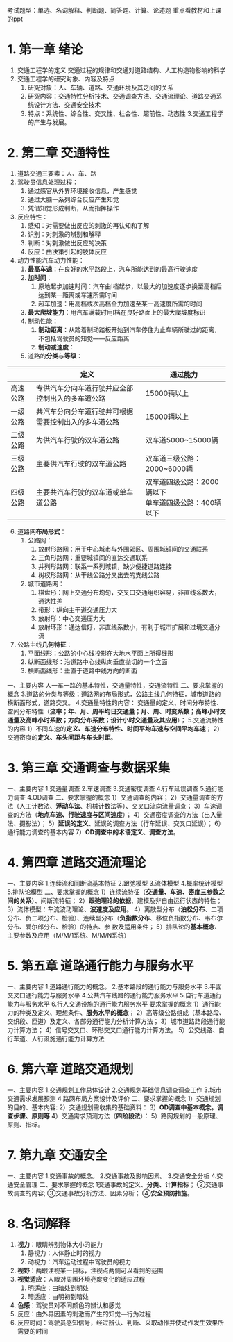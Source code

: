 考试题型：单选、名词解释、判断题、简答题、计算、论述题
重点看教材和上课的ppt
# 1. 第一章 绪论
1. 交通工程学的定义
	交通过程的规律和交通对道路结构、人工构造物影响的科学
2. 交通工程学的研究对象、内容及特点
	1. 研究对象：人、车辆、道路、交通环境及其之间的关系
	2. 研究内容：交通特性分析技术、交通调查方法、交通流理论、道路交通系统设计方法、交通安全技术
	3. 特点：系统性、综合性、交叉性、社会性、超前性、动态性
3.交通工程学的产生与发展。

# 2. 第二章 交通特性
1. 道路交通三要素：人、车、路
2. 驾驶员信息处理过程：
	1. 通过感官从外界环境接收信息，产生感觉
	2. 通过大脑一系列综合反应产生知觉
	3. 凭借知觉形成判断，从而指挥操作
3. 反应特性：
	1. 感知：对需要做出反应的刺激的再认知和了解
	2. 识别：对刺激的辨别和解释
	3. 判断：对刺激做出反应的决策
	4. 反应：由决策引起的肢体反应
4. 动力性能汽车动力性能：
	1. **最高车速**：在良好的水平路段上，汽车所能达到的最高行驶速度
	2. **加时间**：
		1. 原地起步加速时间：汽车由Ⅰ档起步，以最大的加速度逐步换至高档后达到某一距离或车速所需时间
		2. 超车加速：用高档或次高档全力加速至某一高速度所需的时间
	3. **最大爬坡能力**：用汽车满载时用Ⅰ档在良好路面上的最大爬坡度标识
	4. 制动性能：
		1. **制动距离**：从踏着制动踏板开始到汽车停住为止车辆所驶过的距离，不包括驾驶员的知觉——反应距离
		2. **制动减速度**：
	5. 道路的**分类**与**等级**：

|      | 定义                         | 通过能力                              |
| ---- | -------------------------- | --------------------------------- |
| 高速公路 | 专供汽车分向车道行驶并应全部控制出入的多车道公路   | 15000辆以上                          |
| 一级公路 | 共汽车分向分车道行驶并可根据需要控制出入的多车道公路 | 15000辆以上                          |
| 二级公路 | 为供汽车行驶的双车道公路               | 双车道5000~15000辆                    |
| 三级公路 | 主要供汽车行驶的双车道公路              | 双车道三级公路：2000~6000辆                |
| 四级公路 | 主要共汽车行驶的双车道或单车道公路          | 双车道四级公路：2000辆以下<br>单车道四级公路：400辆以下 |


6. 道路网**布局形式**：
	1. 公路网：
		1. 放射形路网：用于中心城市与外围郊区、周围城镇间的交通联系
		2. 三角形路网：重要城镇间的直达交通联系
		3. 并列形路网：联系一系列城镇，缺少便捷道路连接
		4. 树杈形路网：从干线公路分叉出去的支线公路
	2. 城市道路网：
		1. 棋盘形：网上交通分布均匀，交叉口交通组织容易，非直线系数大，通达性差
		2. 带形：纵向主干道交通压力大
		3. 放射形：中心交通压力大
		4. 放射环形：通达信好，非直线系数小，有利于城市扩展和过境交通分流
7. 公路主线**几何特征**：
	1. 平面线形：公路的中心线投影在大地水平面上所得线形
	2. 纵断面线形：沿道路中心线纵向垂直抛切的一个立面
	3. 横断面线形：垂直于道路中线方向的断面

一、主要内容
人一车一路的基本特性，交通量特性，交通流特性
二、要求掌握的概念
3.道路的分类与等级；道路网的布局形式，公路主线几何特征，城市道路的横断面形式，道路交叉。
4.交通量特性的内容：
交通量的定义、时间分布特性、空间分布特性（**流率；年、月、周平均日交通量；月、周、时变系数；高峰小时交通量及高峰小时系数；方向分布系数；设计小时交通量及其应用**）；
5.交通流特性的内容
1）不同车速的**定义、车速分布特性、时间平均车速与空间平均车速**；
2）交通密度的**定义、车头间距与车头时距**。

# 3. 第三章 交通调查与数据采集
一、主要内容
1.交通量调查
2.车速调查
3.交通密度调查
4.行车延误调查
5.通行能力调查
4.OD调查
二、要求掌握的概念
1）交通调查的内容；
2）交通量调查的方法（人工计数法、**浮动车法**、机械计数法等）、交叉口流向流量调查；
3）车速调查的方法（**地点车速、行驶速度与区间速度**）；
4）交通密度调查的方法（出入量法、摄影法）；
5）**延误的定义**、延误的调查方法（行车延误、交叉口延误）；
6）通行能力调查的基本内容
7）**OD调查中的术语定义、调查方法**。


# 4. 第四章 道路交通流理论
一、主要内容
1.连续流和间断流基本特征
2.跟弛模型
3.流体模型
4.概率统计模型
5.排队论模型
二、要求掌握的概念
1）连续流特征（**交通量、车速、密度三参数之间的关系**）、间断流特征；
2）**跟弛理论的依据**、建模及非自由运行状态的特性；
3）流体模型：车流波动理论、**波速度及应用**。
4）离散型分布（**泊松分布**、二项分布、负二项分布、检验）、连续型分布（**负指数分布**、移位负指数分布、韦布尔分布、爱尔郎分布、检验）的特点、参
数及适用条件；
5）排队论的**基本概念**、主要参数及应用（M/M/1系统、M/M/N系统）

# 5. 第五章 道路通行能力与服务水平
一、主要内容
1.道路通行能力的概念。
2.基本路段的通行能力与服务水平
3.平面交叉口通行能力与服务水平
4.公共汽车线路的通行能力服务水平
5.自行车道通行能力与服务水平
6.行人交通设施的通行能力服务水平
要求掌握的概念
1）通行能力的种类及定义、理想条件、**服务水平的概念**；
2）高等级公路组成（基本路段、交织段、匝道）及定义、各部分通行能力分析计算方法；
3）城市道路路段通行能力计算方法；
4）信号交叉口、环形交叉口通行能力计算方法。
5）公交线路、自行车道、人行设施通行能力计算方法

# 6. 第六章 道路交通规划
一、主要内容
1.交通规划工作总体设计
2.交通规划基础信息调查调查工作
3.城市交通需求发展预测
4.路网布局方案设计及评价
二、要求掌握的概念
1）交通规划的目的、基本内容:
2）交通规划需收集的基础资料：
3）**OD调查中基本概念。调查步骤、原则等**
4）交通需求预测方法（**四阶段法**）：
5）路网规划的一般原理、原则、指标。


# 7. 第九章 交通安全
一、主要内容
1.交通事故的概念。
2.交通事故及影响因素。
3.交通安全分析
4.交通安全管理
二、要求掌握的概念
1交通事故的定义、**分类、计算指标**；
②交通事故调查的内容;
③交通事故分析方法、因素分析；
④**安全预防措施**。

# 8. 名词解释
1. **视力**：眼睛辨别物体大小的能力
	1. 静视力：人体静止时的视力
	2. 动视力：汽车运动过程中驾驶员的视力
2. **视野**：两眼注视某一目标，注视点两侧可以看到的范围
3. **视觉适应**：人眼对周围环境亮度变化的适应过程
	1. 明适应：由暗处到明处
	2. 暗适应：由明初到暗处
4. **色感**：驾驶员对不同颜色的辨认和感觉
5. 反应：由外界因素的刺激而产生的知觉—行为过程
6. 反应时间：驾驶员感知信号，经过辨认、判断、采取动作并使动作发生效果所需要的时间